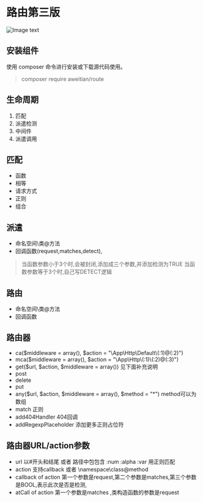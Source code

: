 # 路由第三版

![Image text](https://raw.githubusercontent.com/aweitian/route/master/md.png)


## 安装组件
使用 composer 命令进行安装或下载源代码使用。
> composer require aweitian/route
>

## 生命周期
1. 匹配
2. 派遣检测
3. 中间件
4. 派遣调用

## 匹配
 - 函数
 - 相等
 - 请求方式
 - 正则
 - 组合
 
## 派遣
 - 命名空间\类@方法
 - 回调函数(request,matches,detect),
 > 当函数参数小于3个时,会被封闭,添加成三个参数,并添加检测为TRUE
 > 当函数参数等于3个时,自己写DETECT逻辑
 
## 路由
 - 命名空间\类@方法
 - 回调函数
 
## 路由器
 - ca($middleware = array(), $action = "\\App\\Http\\Default\\(:1)@(:2)")
 - mca($middleware = array(), $action = "\\App\\Http\\(:1)\\(:2)@(:3)")
 - get($url, $action, $middleware = array()) 见下面补充说明
 - post
 - delete
 - put
 - any($url, $action, $middleware = array(), $method = "*") method可以为数组
 - match 正则
 - add404Handler 404回调
 - addRegexpPlaceholder 添加更多正则占位符
    
## 路由器URL/action参数
 - url 以#开头和结尾 或者 路径中包包含  :num :alpha :var 用正则匹配 
 - action 支持callback 或者  \namespace\class@method
 - callback of action 第一个参数是request,第二个参数是matches,第三个参数是BOOL,表示此次是否是检测,
 - atCall of action 第一个参数是matches ,类构造函数的参数是request
    
